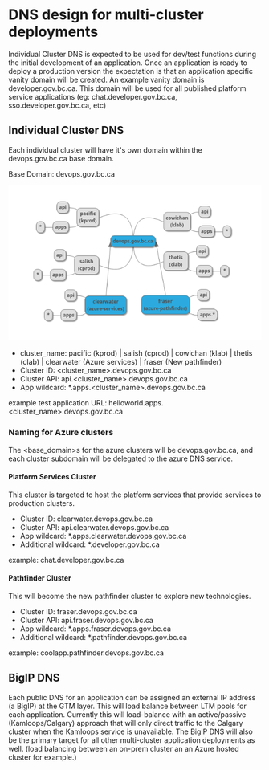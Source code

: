 # DNS design for multi-cluster deployments

Individual Cluster DNS is expected to be used for dev/test functions during the initial development of an application.  Once an application is ready to deploy a production version the expectation is that an application specific vanity domain will be created.  An example vanity domain is developer.gov.bc.ca.  This domain will be used for all published platform service applications (eg: chat.developer.gov.bc.ca, sso.developer.gov.bc.ca, etc)

## Individual Cluster DNS

Each individual cluster will have it's own domain within the devops.gov.bc.ca base domain.

Base Domain: devops.gov.bc.ca

![Cluster DNS design](../images/design-cluster-dns-01.png)

- cluster_name: pacific (kprod) | salish (cprod) | cowichan (klab) | thetis (clab) | clearwater (Azure services) | fraser (New pathfinder)
- Cluster ID: <cluster_name>.devops.gov.bc.ca
- Cluster API: api.<cluster_name>.devops.gov.bc.ca
- App wildcard: *.apps.<cluster_name>.devops.gov.bc.ca

example test application URL: helloworld.apps.<cluster_name>.devops.gov.bc.ca

### Naming for Azure clusters

The <base_domain>s for the azure clusters will be devops.gov.bc.ca, and each cluster subdomain will be delegated to the azure DNS service.

#### Platform Services Cluster

This cluster is targeted to host the platform services that provide services to production clusters.

- Cluster ID: clearwater.devops.gov.bc.ca
- Cluster API: api.clearwater.devops.gov.bc.ca
- App wildcard: *.apps.clearwater.devops.gov.bc.ca
- Additional wildcard: *.developer.gov.bc.ca

example: chat.developer.gov.bc.ca

#### Pathfinder Cluster

This will become the new pathfinder cluster to explore new technologies.

- Cluster ID: fraser.devops.gov.bc.ca
- Cluster API: api.fraser.devops.gov.bc.ca
- App wildcard: *.apps.fraser.devops.gov.bc.ca
- Additional wildcard: *.pathfinder.devops.gov.bc.ca

example: coolapp.pathfinder.devops.gov.bc.ca

## BigIP DNS

Each public DNS for an application can be assigned an external IP address (a BigIP) at the GTM layer.  This will load balance between LTM pools for each application.  Currently this will load-balance with an active/passive (Kamloops/Calgary) approach that will only direct traffic to the Calgary cluster when the Kamloops service is unavailable.  The BigIP DNS will also be the primary target for all other multi-cluster application deployments as well.  (load balancing between an on-prem cluster an an Azure hosted cluster for example.)